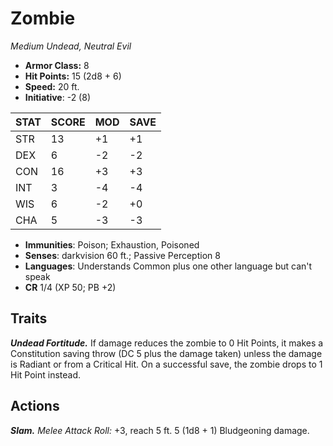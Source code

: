 # Zombie

*Medium Undead, Neutral Evil*

- **Armor Class:** 8
- **Hit Points:** 15 (2d8 + 6)
- **Speed:** 20 ft.
- **Initiative**: -2 (8)

|STAT|SCORE|MOD|SAVE|
| --- | --- | --- | ---- |
| STR | 13 | +1 | +1 |
| DEX | 6 | -2 | -2 |
| CON | 16 | +3 | +3 |
| INT | 3 | -4 | -4 |
| WIS | 6 | -2 | +0 |
| CHA | 5 | -3 | -3 |

- **Immunities**: Poison; Exhaustion, Poisoned
- **Senses**: darkvision 60 ft.; Passive Perception 8
- **Languages**: Understands Common plus one other language but can't speak
- **CR** 1/4 (XP 50; PB +2)

## Traits

***Undead Fortitude.*** If damage reduces the zombie to 0 Hit Points, it makes a Constitution saving throw (DC 5 plus the damage taken) unless the damage is Radiant or from a Critical Hit. On a successful save, the zombie drops to 1 Hit Point instead.


## Actions

***Slam.*** *Melee Attack Roll:* +3, reach 5 ft. 5 (1d8 + 1) Bludgeoning damage.


